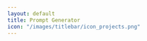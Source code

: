 ```yaml
---
layout: default
title: Prompt Generator
icon: "/images/titlebar/icon_projects.png"
---
```


<canvas id="prompt-generator" class="toy-canvas" width=600 height=400></canvas>
<script src="{{ '/scripts/prompts.js' | relative_url }}"></script>